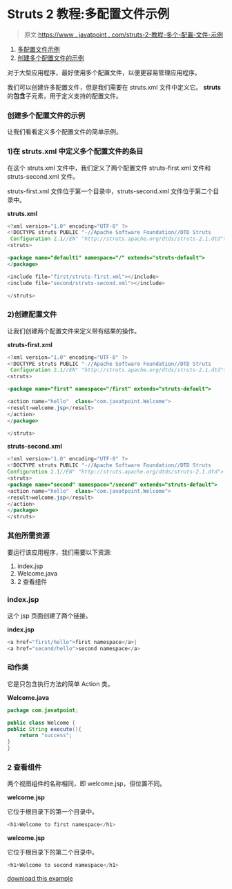 # Struts 2 教程:多配置文件示例

> 原文:[https://www . javatpoint . com/struts-2-教程-多个-配置-文件-示例](https://www.javatpoint.com/struts-2-tutorial-multiple-configuration-file-example)

1.  [多配置文件示例](#)
2.  [创建多个配置文件的示例](#)

对于大型应用程序，最好使用多个配置文件，以便更容易管理应用程序。

我们可以创建许多配置文件，但是我们需要在 struts.xml 文件中定义它。 **struts** 的**包含**子元素，用于定义支持的配置文件。

### 创建多个配置文件的示例

让我们看看定义多个配置文件的简单示例。

### 1)在 struts.xml 中定义多个配置文件的条目

在这个 struts.xml 文件中，我们定义了两个配置文件 struts-first.xml 文件和 struts-second.xml 文件。

struts-first.xml 文件位于第一个目录中，struts-second.xml 文件位于第二个目录中。

**struts.xml**

```java
<?xml version="1.0" encoding="UTF-8" ?>
<!DOCTYPE struts PUBLIC "-//Apache Software Foundation//DTD Struts
 Configuration 2.1//EN" "http://struts.apache.org/dtds/struts-2.1.dtd">
<struts>

<package name="default1" namespace="/" extends="struts-default">
</package>

<include file="first/struts-first.xml"></include>
<include file="second/struts-second.xml"></include>

</struts>    

```

### 2)创建配置文件

让我们创建两个配置文件来定义带有结果的操作。

**struts-first.xml**

```java
<?xml version="1.0" encoding="UTF-8" ?>
<!DOCTYPE struts PUBLIC "-//Apache Software Foundation//DTD Struts
 Configuration 2.1//EN" "http://struts.apache.org/dtds/struts-2.1.dtd">
<struts>

<package name="first" namespace="/first" extends="struts-default">

<action name="hello"  class="com.javatpoint.Welcome">
<result>welcome.jsp</result>
</action>
</package>

</struts>

```

**struts-second.xml**

```java
<?xml version="1.0" encoding="UTF-8" ?>
<!DOCTYPE struts PUBLIC "-//Apache Software Foundation//DTD Struts 
Configuration 2.1//EN" "http://struts.apache.org/dtds/struts-2.1.dtd">
<struts>
<package name="second" namespace="/second" extends="struts-default">
<action name="hello"  class="com.javatpoint.Welcome">
<result>welcome.jsp</result>
</action>
</package>
</struts>

```

### 其他所需资源

要运行该应用程序，我们需要以下资源:

1.  index.jsp
2.  Welcome.java
3.  2 查看组件

### index.jsp

这个 jsp 页面创建了两个链接。

**index.jsp**

```java
<a href="first/hello">first namespace</a>|
<a href="second/hello">second namespace</a>

```

### 动作类

它是只包含执行方法的简单 Action 类。

**Welcome.java**

```java
package com.javatpoint;

public class Welcome {
public String execute(){
	return "success";
}
}

```

### 2 查看组件

两个视图组件的名称相同，即 welcome.jsp，但位置不同。

**welcome.jsp**

它位于根目录下的第一个目录中。

```java
<h1>Welcome to first namespace</h1>

```

**welcome.jsp**

它位于根目录下的第二个目录中。

```java
<h1>Welcome to second namespace</h1>

```

[download this example](https://static.javatpoint.com/src/st/multiconfiguration.zip)
